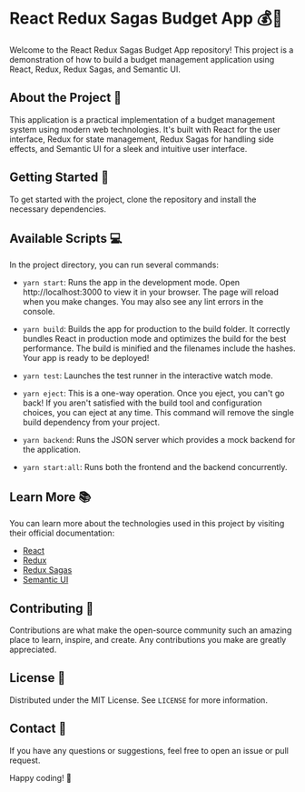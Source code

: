 # React Redux Sagas Budget App 💰🚀

Welcome to the React Redux Sagas Budget App repository! This project is a demonstration of how to build a budget management application using React, Redux, Redux Sagas, and Semantic UI.

## About the Project 📝

This application is a practical implementation of a budget management system using modern web technologies. It's built with React for the user interface, Redux for state management, Redux Sagas for handling side effects, and Semantic UI for a sleek and intuitive user interface.

## Getting Started 🏁

To get started with the project, clone the repository and install the necessary dependencies. 

## Available Scripts 💻

In the project directory, you can run several commands:

- `yarn start`: Runs the app in the development mode. Open http://localhost:3000 to view it in your browser. The page will reload when you make changes. You may also see any lint errors in the console.

- `yarn build`: Builds the app for production to the build folder. It correctly bundles React in production mode and optimizes the build for the best performance. The build is minified and the filenames include the hashes. Your app is ready to be deployed!

- `yarn test`: Launches the test runner in the interactive watch mode.

- `yarn eject`: This is a one-way operation. Once you eject, you can't go back! If you aren't satisfied with the build tool and configuration choices, you can eject at any time. This command will remove the single build dependency from your project.

- `yarn backend`: Runs the JSON server which provides a mock backend for the application.

- `yarn start:all`: Runs both the frontend and the backend concurrently.

## Learn More 📚

You can learn more about the technologies used in this project by visiting their official documentation:

- [React](https://reactjs.org/)
- [Redux](https://redux.js.org/)
- [Redux Sagas](https://redux-saga.js.org/)
- [Semantic UI](https://semantic-ui.com/)

## Contributing 🤝

Contributions are what make the open-source community such an amazing place to learn, inspire, and create. Any contributions you make are greatly appreciated.

## License 📄

Distributed under the MIT License. See `LICENSE` for more information.

## Contact 📧

If you have any questions or suggestions, feel free to open an issue or pull request.

Happy coding! 🎉
